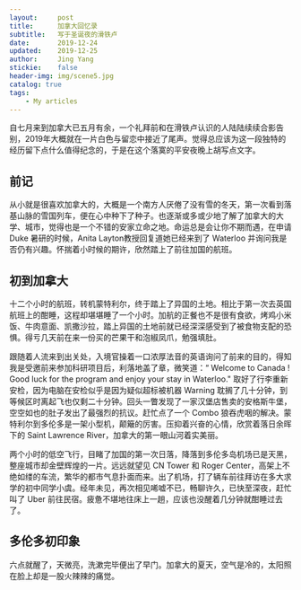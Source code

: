 ```yaml
---
layout:     post
title:      加拿大回忆录
subtitle:   写于圣诞夜的滑铁卢
date:       2019-12-24
updated:    2019-12-25
author:     Jing Yang
stickie:    false
header-img: img/scene5.jpg
catalog: true
tags:
    - My articles
---
```


自七月来到加拿大已五月有余，一个礼拜前和在滑铁卢认识的人陆陆续续合影告别，2019年大概就在一片白色与留恋中接近了尾声。觉得总应该为这一段独特的经历留下点什么值得纪念的，于是在这个落寞的平安夜晚上胡写点文字。

## 前记

从小就是很喜欢加拿大的，大概是一个南方人厌倦了没有雪的冬天，第一次看到落基山脉的雪国列车，便在心中种下了种子。也逐渐或多或少地了解了加拿大的大学、城市，觉得也是一个不错的安家立命之地。命运总是会让你不期而遇，在申请 Duke 暑研的时候，Anita Layton教授回复道她已经来到了 Waterloo 并询问我是否仍有兴趣。怀揣着小时候的期许，欣然踏上了前往加国的航班。

## 初到加拿大

十二个小时的航班，转机蒙特利尔，终于踏上了异国的土地。相比于第一次去英国航班上的酣睡，这程却堪堪睡了一个小时。加航的正餐也不是很有食欲，烤鸡小米饭、牛肉意面、凯撒沙拉，踏上异国的土地前就已经深深感受到了被食物支配的恐惧。得亏几天前在来一份买的芒果干和泡椒凤爪，勉强填肚。

跟随着人流来到出关处，入境官操着一口浓厚法音的英语询问了前来的目的，得知我是受邀前来参加科研项目后，利落地盖了章，微笑道：“ Welcome to Canada ! Good luck for the program and enjoy your  stay in Waterloo." 取好了行李重新安检，因为电脑在安检似乎是因为疑似超标被机器 Warning 耽搁了几十分钟，到等候区时离起飞也仅剩二十分钟。回头一瞥发现了一家汉堡店售卖的安格斯牛堡，空空如也的肚子发出了最强烈的抗议。赶忙点了一个 Combo 狼吞虎咽的解决。蒙特利尔到多伦多是一架小型机，颠簸的厉害。压抑着兴奋的心情，欣赏着落日余晖下的 Saint Lawrence River，加拿大的第一眼山河着实美丽。

两个小时的低空飞行，目睹了加国的第一次日落，降落到多伦多岛机场已是天黑，整座城市却金壁辉煌的一片。远远就望见 CN Tower 和 Roger Center，高架上不绝如缕的车流，繁华的都市气息扑面而来。出了机场，打了辆车前往拜访在多大求学的初中同学小虞。经年未见，再次相见唏嘘不已，畅聊许久，已快至深夜，赶忙叫了 Uber 前往民宿。疲惫不堪地往床上一趟，应该也没醒着几分钟就酣睡过去了。

## 多伦多初印象

六点就醒了，天微亮，洗漱完毕便出了早门。加拿大的夏天，空气是冷的，太阳照在脸上却是一股火辣辣的痛觉。